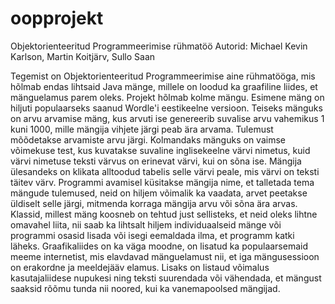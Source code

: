 # oopprojekt
Objektorienteeritud Programmeerimise rühmatöö
Autorid: Michael Kevin Karlson, Martin Koitjärv, Sullo Saan

Tegemist on Objektorienteeritud Programmeerimise aine rühmatööga, mis hõlmab endas lihtsaid Java mänge, millele on loodud ka graafiline liides, et mänguelamus parem oleks. Projekt hõlmab kolme mängu. Esimene mäng on hiljuti populaarseks saanud Wordle'i eestikeelne versioon. Teiseks mänguks on arvu arvamise mäng, kus arvuti ise genereerib suvalise arvu vahemikus 1 kuni 1000, mille mängija vihjete järgi peab ära arvama. Tulemust mõõdetakse arvamiste arvu järgi. Kolmandaks mänguks on vaimse võimekuse test, kus kuvatakse suvaline inglisekeelne värvi nimetus, kuid värvi nimetuse teksti värvus on erinevat värvi, kui on sõna ise. Mängija ülesandeks on klikata alltoodud tabelis selle värvi peale, mis värvi on teksti täitev värv. 
Programmi avamisel küsitakse mängija nime, et talletada tema mängude tulemused, neid on hiljem võimalik ka vaadata, arvet peetakse üldiselt selle järgi, mitmenda korraga mängija arvu või sõna ära arvas. Klassid, millest mäng koosneb on tehtud just sellisteks, et neid oleks lihtne omavahel liita, nii saab ka lihtsalt hiljem individuaalseid mänge või programmi osasid lisada või isegi eemaldada ilma, et programm katki läheks.
Graafikaliides on ka väga moodne, on lisatud ka populaarsemaid meeme internetist, mis elavdavad mänguelamust nii, et iga mängusessioon on erakordne ja meeldejääv elamus. Lisaks on listaud võimalus kasutajaliidese nupukesi ning teksti suurendada või vähendada, et mängust saaksid rõõmu tunda nii noored, kui ka vanemapoolsed mängijad.
